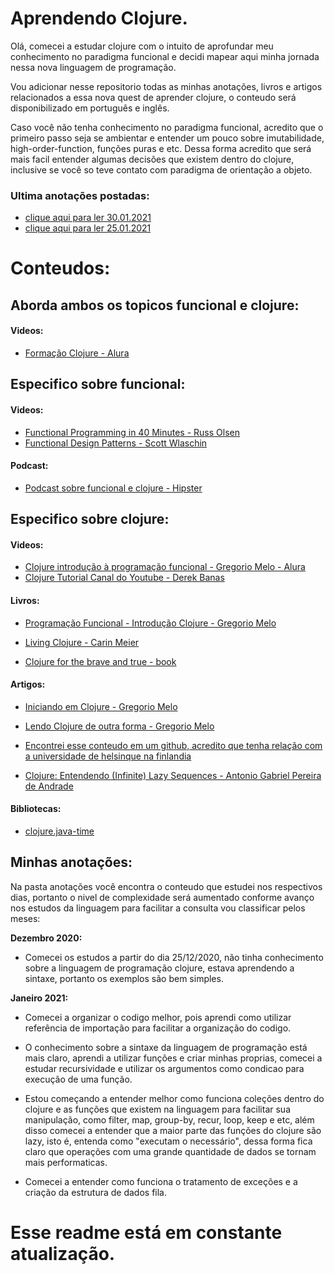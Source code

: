 # **Aprendendo Clojure.**

Olá, comecei a estudar clojure com o intuito de aprofundar meu conhecimento no paradigma funcional e decidi mapear aqui minha jornada nessa nova linguagem de programação. 

Vou adicionar nesse repositorio todas as minhas anotações, livros e artigos relacionados a essa nova quest de aprender clojure, o conteudo será disponibilizado em português e inglês. 

Caso você não tenha conhecimento no paradigma funcional, acredito que o primeiro passo seja se ambientar e entender um pouco sobre imutabilidade, high-order-function, funções puras e etc. Dessa forma acredito que será mais facil entender algumas decisões que existem dentro do clojure, inclusive se você so teve contato com paradigma de orientação a objeto.

### **Ultima anotações postadas:** 

- [clique aqui para ler 30.01.2021](./anotacoes/janeiro-2021/30-01-2021.md)
- [clique aqui para ler 25.01.2021](./anotacoes/janeiro-2021/25-01-2021.md)

# **Conteudos:** 

## **Aborda ambos os topicos funcional e clojure:**

#### Videos: 
- [Formação Clojure - Alura](https://cursos.alura.com.br/formacao-clojure)

## **Especifico sobre funcional:**

#### Videos: 

- [Functional Programming in 40 Minutes -  Russ Olsen](https://www.youtube.com/watch?v=0if71HOyVjY)
- [Functional Design Patterns - Scott Wlaschin](https://www.youtube.com/watch?v=srQt1NAHYC0)

#### Podcast: 

- [Podcast sobre funcional e clojure - Hipster](https://podcasts.google.com/feed/aHR0cHM6Ly9oaXBzdGVycy50ZWNoL2ZlZWQvcG9kY2FzdC8/episode/aHR0cHM6Ly9oaXBzdGVycy50ZWNoLz9wPTI0OTU?hl=pt-BR&ved=2ahUKEwip6vK0-N_tAhV6H7kGHYHoAXoQjrkEegQIBhAL&ep=6)

## **Especifico sobre clojure:** 

#### Videos: 

- [Clojure introdução à programação funcional - Gregorio Melo - Alura](https://cursos.alura.com.br/course/clojure-introducao-a-programacao-funcional/)
- [Clojure Tutorial Canal do Youtube - Derek Banas](https://www.youtube.com/watch?v=ciGyHkDuPAE)

#### Livros: 
- [Programação Funcional - Introdução Clojure - Gregorio Melo](https://www.casadocodigo.com.br/products/livro-programacao-funcional-clojure)

- [Living Clojure - Carin Meier](https://www.amazon.com.br/dp/B00W4DTCSW/ref=dp-kindle-redirect?_encoding=UTF8&btkr=1)

- [Clojure for the brave and true - book](https://www.braveclojure.com/getting-started/)

#### Artigos: 

- [Iniciando em Clojure - Gregorio Melo](https://medium.com/trainingcenter/iniciando-estudos-na-linguagem-de-programa%C3%A7%C3%A3o-clojure-d4cb3801234e)

- [Lendo Clojure de outra forma - Gregorio Melo](https://programacaofuncional.com.br/programacao-funcional-com-clojure.pdf)

- [Encontrei esse conteudo em um github, acredito que tenha relação com a universidade de helsinque na finlandia](http://iloveponies.github.io/120-hour-epic-sax-marathon/index.html)

- [Clojure: Entendendo (Infinite) Lazy Sequences - Antonio Gabriel Pereira de Andrade](https://medium.com/@antonio.gabriel/clojure-entendendo-infinite-lazy-sequences-2fd87275e048)

#### Bibliotecas: 

- [clojure.java-time](https://github.com/dm3/clojure.java-time)

## **Minhas anotações:**

Na pasta anotações você encontra o conteudo que estudei nos respectivos dias, portanto o nivel de complexidade será aumentado conforme avanço nos estudos da linguagem para facilitar a consulta vou classificar pelos meses:

**Dezembro 2020:**

- Comecei os estudos a partir do dia 25/12/2020, não tinha conhecimento sobre a linguagem de programação clojure, estava aprendendo a sintaxe, portanto os exemplos são bem simples. 

**Janeiro 2021:** 

- Comecei a organizar o codigo melhor, pois aprendi como utilizar referência de importação para facilitar a organização do codigo.

- O conhecimento sobre a sintaxe da linguagem de programação está mais claro, aprendi a utilizar funções e criar minhas proprias, comecei a estudar recursividade e utilizar os argumentos como condicao para execução de uma função.

- Estou começando a entender melhor como funciona coleções dentro do clojure e as funções que existem na linguagem para facilitar sua manipulação, como filter, map, group-by, recur, loop, keep e etc, além disso comecei a entender que a maior parte das funções do clojure são lazy, isto é, entenda como "executam o necessário", dessa forma fica claro que operações com uma grande quantidade de dados se tornam mais performaticas.

- Comecei a entender como funciona o tratamento de exceções e a criação da estrutura de dados fila.

# **Esse readme está em constante atualização.**
